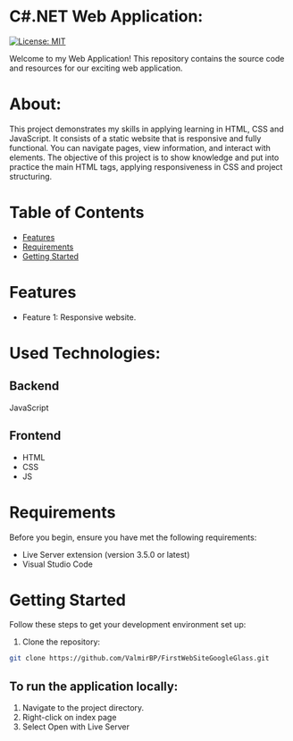 # C#.NET Web Application:
[![License: MIT](https://img.shields.io/badge/License-MIT-yellow.svg)](https://github.com/ValmirBP/FirstWebSiteGoogleGlass/blob/master/LICENSE)

Welcome to my Web Application! This repository contains the source code and resources for our exciting web application.

# About:
This project demonstrates my skills in applying learning in HTML, CSS and JavaScript. It consists of a static website that is responsive and fully functional. You can navigate pages, view information, and interact with elements. The objective of this project is to show knowledge and put into practice the main HTML tags, applying responsiveness in CSS and project structuring.

# Table of Contents

- [Features](#features)
- [Requirements](#requirements)
- [Getting Started](#getting-started)

# Features
 - Feature 1: Responsive website.
 
# Used Technologies:

## Backend
 JavaScript
 
 ## Frontend
- HTML
- CSS
- JS

# Requirements

Before you begin, ensure you have met the following requirements:

- Live Server extension (version 3.5.0 or latest)
- Visual Studio Code 

# Getting Started

Follow these steps to get your development environment set up:

1. Clone the repository:

```bash
git clone https://github.com/ValmirBP/FirstWebSiteGoogleGlass.git
```

## To run the application locally:

1. Navigate to the project directory.
2. Right-click on index page
3. Select Open with Live Server 
